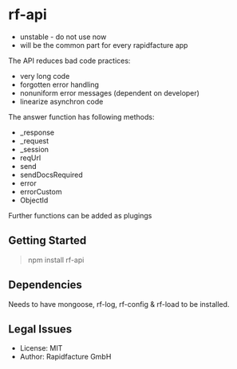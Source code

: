 # rf-api

* unstable - do not use now
* will be the common part for every rapidfacture app

The API reduces bad code practices:

- very long code
- forgotten error handling
- nonuniform error messages (dependent on developer)
- linearize asynchron code
 
 The answer function has following methods:
 - _response
 - _request
 - _session
 - reqUrl
 - send
 - sendDocsRequired
 - error
 - errorCustom
 - ObjectId
 
 Further functions can be added as plugings


## Getting Started

> npm install rf-api


## Dependencies

Needs to have mongoose, rf-log, rf-config & rf-load to be installed.


## Legal Issues
* License: MIT
* Author: Rapidfacture GmbH
